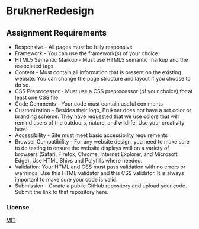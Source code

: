 # BruknerRedesign

## Assignment Requirements 

- Responsive - All pages must be fully responsive
- Framework - You can use the framework(s) of your choice
- HTML5 Semantic Markup - Must use HTML5 semantic markup and the associated tags
- Content - Must contain all information that is present on the existing website. You can change the page structure and layout if you choose to do so.
- CSS Preprocessor - Must use a CSS preprocessor (of your choice) for at least one CSS file
- Code Comments - Your code must contain useful comments
- Customization – Besides their logo, Brukner does not have a set color or branding scheme. They have requested that we use colors that will remind users of the outdoors, nature, and wildlife. Use your creativity here!
- Accessibility - Site must meet basic accessibility requirements
- Browser Compatibility - For any website design, you need to make sure to do testing to ensure the website displays well on a variety of browsers (Safari, Firefox, Chrome, Internet Explorer, and Microsoft Edge). Use HTML Shivs and Polyfills where needed.
- Validation: Your HTML and CSS must pass validation with no errors or warnings. Use this HTML validator and this CSS validator. It is always important to make sure your code is valid.
- Submission –  Create a public GitHub repository and upload your code. Submit the link to that repository here.


### License
[MIT](https://choosealicense.com/licenses/mit/)
